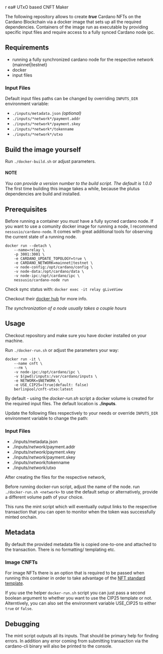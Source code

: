 r
ea# UTxO based CNFT Maker

The following repository allows to create ***true*** Cardano NFTs on the Cardano Blockchain via a docker image that sets up all the required dependencies. 
Containers of the image run as executable by providing specific input files and require access to a fully synced Cardano node ipc.

## Requirements

- running a fully synchronized cardano node for the respective network (mainnet|testnet)
- docker
- input files

### Input Files

Default input files paths can be changed
by overriding `INPUTS_DIR` environment variable:
- `./inputs/metadata.json` *(optional)*
- `./inputs/*network*/payment.addr`
- `./inputs/*network*/payment.skey`
- `./inputs/*network*/tokenname`
- `./inputs/*network*/utxo`

## Build the image yourself

Run `./docker-build.sh` or adjust parameters.

#### NOTE
*You can provide a version number to the build script. The default is 1.0.0*
The first time building this image takes a while, because the plutus dependencies are build and installed.

## Prerequisites

Before running a container you *must* have a fully sycned cardano node.
If you want to use a comunity docker image for running a node, I recommend `nessusio/cardano-node`. It comes with great additional tools for observing the current state of a running node.

```
docker run --detach \
    --name=relay \
    -p 3001:3001 \
    -e CARDANO_UPDATE_TOPOLOGY=true \
    -e CARDANO_NETWORK=mainnet|testnet \
    -v node-config:/opt/cardano/config \
    -v node-data:/opt/cardano/data \
    -v node-ipc:/opt/cardano/ipc \
    nessusio/cardano-node run
```

Check sync status with:
`docker exec -it relay gLiveView`

Checkout their [docker hub](https://hub.docker.com/r/nessusio/cardano-node) for more info.

*The synchronization of a node usually takes a couple hours*

## Usage

Checkout repository and make sure you have docker installed on your machine.

Run `./docker-run.sh` or adjust the parameters your way:

```
docker run -it \
    --name cnft \
    --rm \
    -v node-ipc:/opt/cardano/ipc \
    -v $(pwd)/inputs:/var/cardano/inputs \
    -e NETWORK=$NETWORK \
    -e USE_CIP25=(true|default: false)
    berlinpool/cnft-utxo:latest
```

By default - using the *docker-run.sh* script a docker volume is 
created for the required input files. The default location is 
**./inputs**.

Update the following files respectively to your needs or
override `INPUTS_DIR` environment variable to change the path:

### Input Files

- ./inputs/metadata.json
- ./inputs/*network*/payment.addr
- ./inputs/*network*/payment.vkey
- ./inputs/*network*/payment.skey
- ./inputs/*network*/tokenname
- ./inputs/*network*/utxo

After creating the files for the respective network,

Before running docker-run script, adjust the name of the node.
run `./docker-run.sh <network>` to use the default setup or alternatively, provide a different volume path of your choice.

This runs the mint script which will eventually output links
to the respective transaction that you can open to monitor
when the token was successfully minted onchain.

## Metadata
By default the provided metadata file is copied one-to-one and attached to the transaction.
There is no formatting/ templating etc.

### Image CNFTs
For image NFTs there is an option that is required to be passed when running this container in order
to take advantage of the [NFT standard template](https://github.com/cardano-foundation/CIPs/blob/master/CIP-0025/README.md#structure).

If you use the helper `docker-run.sh` script you can just pass a second boolean argument to whether you want to use the CIP25 template or not.
Alterntively, you can also set the environment variable USE_CIP25 to either `true` or `false`.

## Debugging

The mint script outputs all its inputs. That should be primary help for finding errors. In addition any error coming from submitting transaction via the cardano-cli binary will also be printed to the console.
